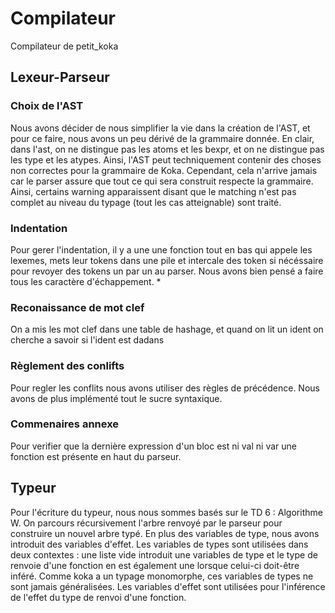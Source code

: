 # Compilateur
Compilateur de petit_koka

## Lexeur-Parseur
### Choix de l'AST
Nous avons décider de nous simplifier la vie dans la création de l'AST, et pour ce faire, nous avons un peu dérivé de la grammaire donnée. 
En clair, dans l'ast, on ne distingue pas les atoms et les bexpr, et on ne distingue pas les type et les atypes. Ainsi, l'AST peut techniquement
contenir des choses non correctes pour la grammaire de Koka. Cependant, cela n'arrive jamais car le parser assure que tout ce qui sera construit
respecte la grammaire. Ainsi, certains warning apparaissent disant que le matching n'est pas complet au niveau du typage (tout les cas atteignable)
sont traité. 

### Indentation
Pour gerer l'indentation, il y a une une fonction tout en bas qui appele les lexemes, mets leur tokens dans une pile et intercale des token si nécéssaire pour revoyer des tokens un par un au parser. Nous avons bien pensé a faire tous les caractère d'échappement. *

### Reconaissance de mot clef
On a mis les mot clef dans une table de hashage, et quand on lit un ident on cherche a savoir si l'ident est dadans

### Règlement des conlifts
Pour regler les conflits nous avons utiliser des règles de précédence. Nous avons de plus implémenté tout le sucre syntaxique. 

### Commenaires annexe 
Pour verifier que la dernière expression d'un bloc est ni val ni var une fonction est présente en haut du parseur. 


## Typeur
Pour l'écriture du typeur, nous nous sommes basés sur le TD 6 : Algorithme W. On parcours récursivement l'arbre renvoyé par le parseur pour construire un nouvel arbre typé.
En plus des variables de type, nous avons introduit des variables d'effet. Les variables de types sont utilisées dans deux contextes : une liste vide introduit une variables de type et le type de renvoie d'une fonction en est également une lorsque celui-ci doit-être inféré. Comme koka a un typage monomorphe, ces variables de types ne sont jamais généralisées.
Les variables d'effet sont utilisées pour l'inférence de l'effet du type de renvoi d'une fonction.
